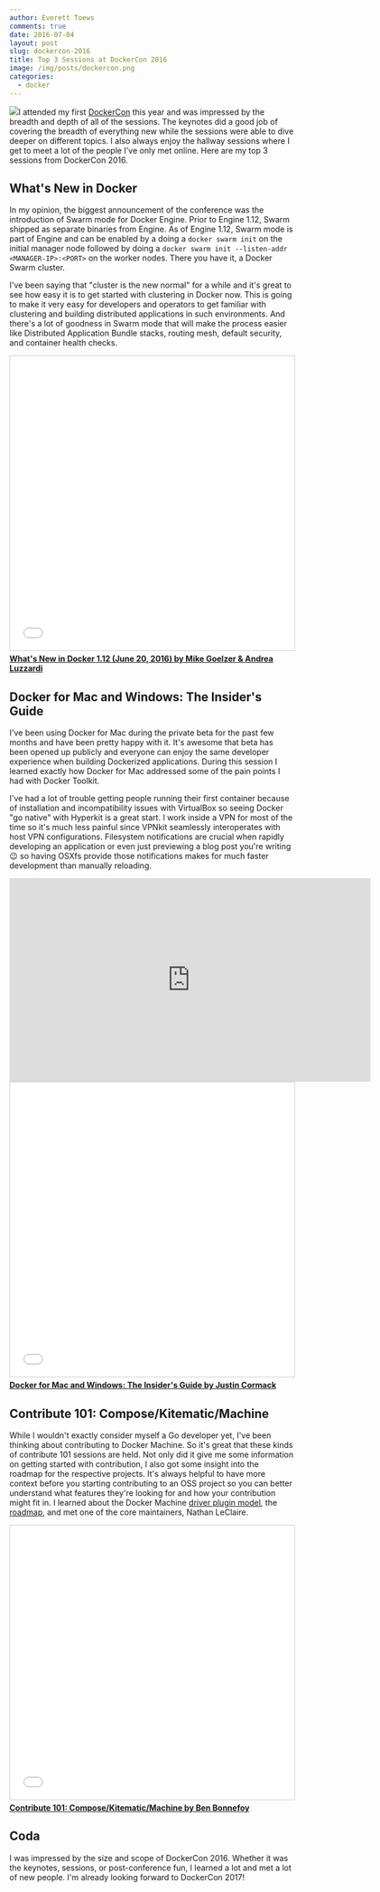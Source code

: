 ```yaml
---
author: Everett Toews
comments: true
date: 2016-07-04
layout: post
slug: dockercon-2016
title: Top 3 Sessions at DockerCon 2016
image: /img/posts/dockercon.png
categories:
  - docker
---
```


<img class="img-right" src="{{ page.image }}"/>I attended my first [DockerCon](http://2016.dockercon.com/) this year and was impressed by the breadth and depth of all of the sessions. The keynotes did a good job of covering the breadth of everything new while the sessions were able to dive deeper on different topics. I also always enjoy the hallway sessions where I get to meet a lot of the people I've only met online. Here are my top 3 sessions from DockerCon 2016.

<!--more-->

## What's New in Docker

In my opinion, the biggest announcement of the conference was the introduction of Swarm mode for Docker Engine. Prior to Engine 1.12, Swarm shipped as separate binaries from Engine. As of Engine 1.12, Swarm mode is part of Engine and can be enabled by a doing a `docker swarm init` on the initial manager node followed by doing a `docker swarm init --listen-addr <MANAGER-IP>:<PORT>` on the worker nodes. There you have it, a Docker Swarm cluster.

I've been saying that "cluster is the new normal" for a while and it's great to see how easy it is to get started with clustering in Docker now. This is going to make it very easy for developers and operators to get familiar with clustering and building distributed applications in such environments. And there's a lot of goodness in Swarm mode that will make the process easier like Distributed Application Bundle stacks, routing mesh, default security, and container health checks.

<div class="img-center">
<iframe src="//www.slideshare.net/slideshow/embed_code/key/1RYWwjahMdqVki" width="640" height="521" frameborder="0" marginwidth="0" marginheight="0" scrolling="no" style="border:1px solid #CCC; border-width:1px; margin-bottom:5px; max-width: 100%;" allowfullscreen> </iframe> <div style="margin-bottom:5px"> <strong> <a href="//www.slideshare.net/MikeGoelzer/whats-new-in-docker-112-goelzerluzzardi" title="What&#x27;s New in Docker 1.12 (June 20, 2016) by Mike Goelzer &amp; Andrea Luzzardi" target="_blank">What&#x27;s New in Docker 1.12 (June 20, 2016) by Mike Goelzer &amp; Andrea Luzzardi</a></strong></div>
</div>

## Docker for Mac and Windows: The Insider's Guide

I've been using Docker for Mac during the private beta for the past few months and have been pretty happy with it. It's awesome that beta has been opened up publicly and everyone can enjoy the same developer experience when building Dockerized applications. During this session I learned exactly how Docker for Mac addressed some of the pain points I had with Docker Toolkit.

I've had a lot of trouble getting people running their first container because of installation and incompatibility issues with VirtualBox so seeing Docker "go native" with Hyperkit is a great start. I work inside a VPN for most of the time so it's much less painful since VPNkit seamlessly interoperates with host VPN configurations. Filesystem notifications are crucial when rapidly developing an application or even just previewing a blog post you're writing 😉 so having OSXfs provide those notifications makes for much faster development than manually reloading.

<div class="img-center">
<iframe width="640" height="360" src="https://www.youtube.com/embed/7da-B3rY9V4?rel=0" frameborder="0" allowfullscreen></iframe>

<iframe src="//www.slideshare.net/slideshow/embed_code/key/pdCjVbKydH25Mi" width="640" height="521" frameborder="0" marginwidth="0" marginheight="0" scrolling="no" style="border:1px solid #CCC; border-width:1px; margin-bottom:5px; max-width: 100%;" allowfullscreen> </iframe> <div style="margin-bottom:5px"> <strong> <a href="//www.slideshare.net/Docker/docker-for-mac-and-windows-the-insiders-guide-by-justin-cormack" title="Docker for Mac and Windows: The Insider&#x27;s Guide by Justin Cormack" target="_blank">Docker for Mac and Windows: The Insider&#x27;s Guide by Justin Cormack</a></strong></div>
</div>

## Contribute 101: Compose/Kitematic/Machine

While I wouldn't exactly consider myself a Go developer yet, I've been thinking about contributing to Docker Machine. So it's great that these kinds of contribute 101 sessions are held. Not only did it give me some information on getting started with contribution, I also got some insight into the roadmap for the respective projects. It's always helpful to have more context before you starting contributing to an OSS project so you can better understand what features they're looking for and how your contribution might fit in. I learned about the Docker Machine [driver plugin model](https://github.com/docker/machine#driver-plugins), the [roadmap](https://github.com/docker/machine/wiki), and met one of the core maintainers, Nathan LeClaire.

<div class="img-center">
<iframe src="//www.slideshare.net/slideshow/embed_code/key/oKulcwiac8uwmZ" width="595" height="485" frameborder="0" marginwidth="0" marginheight="0" scrolling="no" style="border:1px solid #CCC; border-width:1px; margin-bottom:5px; max-width: 100%;" allowfullscreen> </iframe> <div style="margin-bottom:5px"> <strong><a href="//www.slideshare.net/Docker/contribute-101-composekitematicmachine-by-ben-bonnefoy" title="Contribute 101: Compose/Kitematic/Machine by Ben Bonnefoy" target="_blank">Contribute 101: Compose/Kitematic/Machine by Ben Bonnefoy</a></strong></div>
</div>

## Coda

I was impressed by the size and scope of DockerCon 2016. Whether it was the keynotes, sessions, or post-conference fun, I learned a lot and met a lot of new people. I'm already looking forward to DockerCon 2017!
